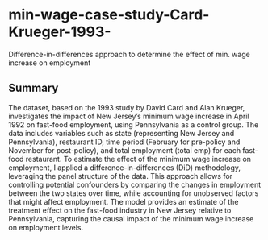 # min-wage-case-study-Card-Krueger-1993-
Difference-in-differences approach to determine the effect of min. wage increase on employment

## Summary
The dataset, based on the 1993 study by David Card and Alan Krueger, investigates the impact of New Jersey’s minimum wage increase in April 1992 on fast-food employment, using Pennsylvania as a control group. The data includes variables such as state (representing New Jersey and Pennsylvania), restaurant ID, time period (February for pre-policy and November for post-policy), and total employment (total emp) for each fast-food restaurant. To estimate the effect of the minimum wage increase on employment, I applied a difference-in-differences (DiD) methodology, leveraging the panel structure of the data. This approach allows for controlling potential confounders by comparing the changes in employment between the two states over time, while accounting for unobserved factors that might affect employment. The model provides an estimate of the treatment effect on the fast-food industry in New Jersey relative to Pennsylvania, capturing the causal impact of the minimum wage increase on employment levels.
